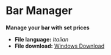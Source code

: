 # Bar Manager
**Manage your bar with set prices**

- **File language:** *Italian*
- **File download:** [Windows Download](https://dyblok27.com/github/download/bar-manager)
